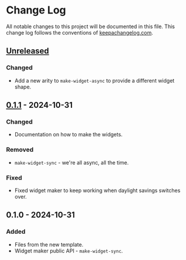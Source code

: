 # Change Log
All notable changes to this project will be documented in this file. This change log follows the conventions of [keepachangelog.com](http://keepachangelog.com/).

## [Unreleased]
### Changed
- Add a new arity to `make-widget-async` to provide a different widget shape.

## [0.1.1] - 2024-10-31
### Changed
- Documentation on how to make the widgets.

### Removed
- `make-widget-sync` - we're all async, all the time.

### Fixed
- Fixed widget maker to keep working when daylight savings switches over.

## 0.1.0 - 2024-10-31
### Added
- Files from the new template.
- Widget maker public API - `make-widget-sync`.

[Unreleased]: https://sourcehost.site/your-name/actualizacionmal/compare/0.1.1...HEAD
[0.1.1]: https://sourcehost.site/your-name/actualizacionmal/compare/0.1.0...0.1.1
